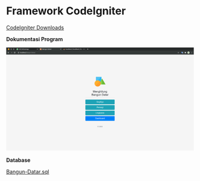 # Framework CodeIgniter

[CodeIgniter Downloads](https://codeigniter.com/download)


**Dokumentasi Program**

![Halaman index](/dokumentasi_program/10.png)


**Database**

[Bangun-Datar.sql](/Bangun-Datar.sql)
